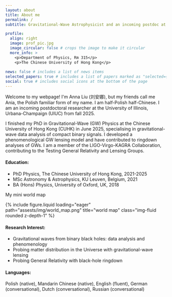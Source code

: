 ```yaml
---
layout: about
title: About me
permalink: /
subtitle: Gravitational-Wave Astrophysicist and an incoming postdoc at University of Illinois, Urbana-Champaign

profile:
  align: right
  image: prof_pic.jpg
  image_circular: false # crops the image to make it circular
  more_info: >
    <p>Department of Physics, Rm 315</p>
    <p>The Chinese University of Hong Kong</p>
  
news: false # includes a list of news items
selected_papers: true # includes a list of papers marked as "selected={true}"
social: true # includes social icons at the bottom of the page
---
```

Welcome to my webpage! I'm Anna Liu (刘安娜), but my friends call me Ania, the Polish familiar form of my name. I am half-Polish half-Chinese. I am an incoming postdoctoral researcher at the University of Illinois, Urbana-Champaign (UIUC) from fall 2025. 

I finished my PhD in Gravitational-Wave (GW) Physics at the Chinese University of Hong Kong (CUHK) in June 2025, specialising in gravitational-wave data analysis of compact binary signals. I developed a phenomenological GW lensing model and have contributed to ringdown analyses of GWs. I am a member of the LIGO-Virgo-KAGRA Collaboration, contributing to the Testing General Relativity and Lensing Groups. 

#### <i class="fa-solid fa-building-columns" style="color: #74C0FC;"></i> Education: 
- PhD Physics, The Chinese University of Hong Kong, 2021-2025
- MSc Astronomy & Astrophysics, KU Leuven, Belgium, 2021
- BA (Hons) Physics, University of Oxford, UK, 2018

My mini world map
<div class="col-sm-4 mt-3">
  {% include figure.liquid loading="eager" path="assests/img/world_map.png" title="world map" class="img-fluid rounded z-depth-1" %}
</div>

#### <i class="fa-solid fa-magnifying-glass-chart" style="color: #fbae56;"></i> Research Interest: 
- Gravitational waves from binary black holes: data analysis and phenomenology
- Probing matter distribution in the Universe with gravitational-wave lensing
- Probing General Relativity with black-hole ringdown

#### <i class="fa-solid fa-earth-americas" style="color: #badb9e;"></i> Languages: 
Polish (native), Mandarin Chinese (native), English (fluent), German (conversational), Dutch (conversational), Russian (conversational)

